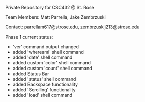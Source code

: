 Private Repository for CSC432 @ St. Rose

Team Members: Matt Parrella, Jake Zembrzuski

Contact: parrellam617@strose.edu, zembrzuskij213@strose.edu

Phase 1 current status:

- 'ver' command output changed
- added 'whereami' shell command
- added 'date' shell command
- added custom 'color' shell command
- added custom 'count' shell command
- added Status Bar
- added 'status' shell command
- added Backspace functionality
- added 'Scrolling' functionality
- added 'load' shell command


